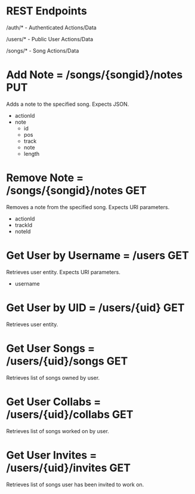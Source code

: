 REST Endpoints
========
/auth/* - Authenticated Actions/Data

/users/* - Public User Actions/Data

/songs/* - Song Actions/Data


Add Note = /songs/{songid}/notes PUT
=======
Adds a note to the specified song. Expects JSON.

* actionId
* note
  * id
  * pos
  * track
  * note
  * length

Remove Note = /songs/{songid}/notes GET
======
Removes a note from the specified song. Expects URI parameters.

* actionId
* trackId
* noteId

Get User by Username = /users GET
=======
Retrieves user entity. Expects URI parameters.

* username

Get User by UID = /users/{uid} GET
=======
Retrieves user entity.

Get User Songs = /users/{uid}/songs GET
=======
Retrieves list of songs owned by user.

Get User Collabs = /users/{uid}/collabs GET
=======
Retrieves list of songs worked on by user.

Get User Invites = /users/{uid}/invites GET
=======
Retrieves list of songs user has been invited to work on.